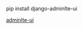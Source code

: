 pip install django-adminlte-ui



[adminlte-ui](https://links.jianshu.com/go?to=https%3A%2F%2Fgithub.com%2Fwuyue92tree%2Fdjango-adminlte-ui)

